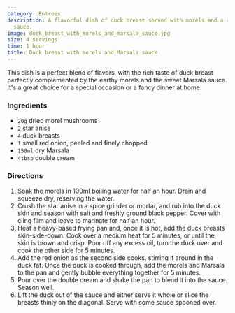 ```yaml
---
category: Entrees
description: A flavorful dish of duck breast served with morels and a rich Marsala
  sauce.
image: duck_breast_with_morels_and_marsala_sauce.jpg
size: 4 servings
time: 1 hour
title: Duck breast with morels and Marsala sauce
---
```

This dish is a perfect blend of flavors, with the rich taste of duck breast perfectly complemented by the earthy morels and the sweet Marsala sauce. It's a great choice for a special occasion or a fancy dinner at home.

### Ingredients

* `20g` dried morel mushrooms
* `2` star anise
* `4` duck breasts
* `1` small red onion, peeled and finely chopped
* `150ml` dry Marsala
* `4tbsp` double cream

### Directions

1. Soak the morels in 100ml boiling water for half an hour. Drain and squeeze dry, reserving the water.
2. Crush the star anise in a spice grinder or mortar, and rub into the duck skin and season with salt and freshly ground black pepper. Cover with cling film and leave to marinate for half an hour.
3. Heat a heavy-based frying pan and, once it is hot, add the duck breasts skin-side-down. Cook over a medium heat for 5 minutes, or until the skin is brown and crisp. Pour off any excess oil, turn the duck over and cook the other side for 5 minutes.
4. Add the red onion as the second side cooks, stirring it around in the duck fat. Once the duck is cooked through, add the morels and Marsala to the pan and gently bubble everything together for 5 minutes.
5. Pour over the double cream and shake the pan to blend it into the sauce. Season well.
6. Lift the duck out of the sauce and either serve it whole or slice the breasts thinly on the diagonal. Serve with some sauce spooned over.